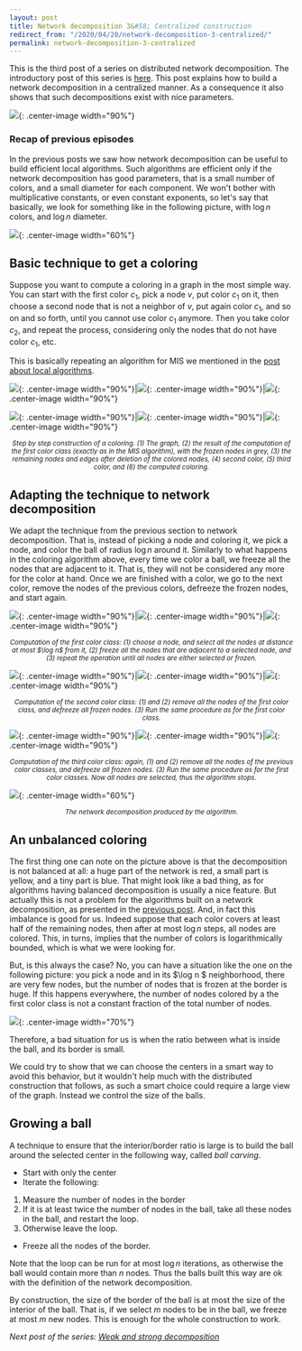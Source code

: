 ```yaml
---
layout: post
title: Network decomposition 3&#58; Centralized construction
redirect_from: "/2020/04/20/network-decomposition-3-centralized/"
permalink: network-decomposition-3-centralized
---
```


This is the third post of a series on distributed network decomposition. 
The introductory post of this series is 
[here](https://discrete-notes.github.io/network-decomposition-0). 
This post explains how to build a network decomposition in a centralized manner.
As a consequence it also shows that such decompositions exist with nice 
parameters. 

![](assets/caravane-4.jpg){: .center-image width="90%"}

### Recap of previous episodes

In the previous posts we saw how network decomposition can be useful to build 
efficient local algorithms. Such algorithms are efficient only if the network 
decomposition has good parameters, that is a small number of colors, and a small
diameter for each component. 
We won't bother with multiplicative constants, or even constant exponents, 
so let's say that basically, we look for something like in the following picture, 
with $\log n$ colors, and $\log n$ diameter. 

![](assets/network-decomposition-log.png){: .center-image width="60%"}


## Basic technique to get a coloring

Suppose you want to compute a coloring in a graph in the most simple way. 
You can start with the first color $c_1$, pick a node $v$, put color $c_1$ on it, 
then choose a second node that is not a neighbor of $v$, put again color $c_1$, 
and so on and so forth,
until you cannot use color $c_1$ anymore. Then you take color $c_2$, and repeat 
the process, considering only the nodes that do not have color $c_1$, etc. 

This is basically repeating an algorithm for MIS we mentioned in the 
[post about local algorithms](https://discrete-notes.github.io/network-decomposition-1-local-algorithms).  

![](assets/coloring-0.png){: .center-image width="90%"}|![](assets/coloring-1.png){: .center-image width="90%"}|![](assets/coloring-2.png){: .center-image width="90%"}

![](assets/coloring-3.png){: .center-image width="90%"}|![](assets/coloring-4.png){: .center-image width="90%"}|![](assets/coloring-5.png){: .center-image width="90%"}

<p align="center"><small><i>
Step by step construction of a coloring. (1) The graph, (2) the result of the 
computation of the first color class (exactly as in the MIS algorithm), with the 
frozen nodes in grey, (3) the remaining nodes and edges after deletion of the 
colored nodes, (4) second color, (5) third color, and (6) the computed coloring.
</i></small></p>

## Adapting the technique to network decomposition

We adapt the technique from the previous section to network decomposition. 
That is, instead of picking a 
node and coloring it, we pick a node, and color the ball of radius $\log n$ 
around it. Similarly to what happens in the coloring algorithm above, 
every time we color a ball, we freeze all the nodes that are adjacent to it. 
That is, they will not be considered any more for the color at hand. Once we are 
finished with a color, we go to the next color, remove the nodes of the previous 
colors, defreeze the frozen nodes, and start again. 

![](assets/coloring-log-1.png){: .center-image width="90%"}|![](assets/coloring-log-2.png){: .center-image width="90%"}|![](assets/coloring-log-3.png){: .center-image width="90%"}

<p align="center"><small><i>
Computation of the first color class: (1) choose a node, and select all the 
nodes at distance at most $\log n$ from it, (2) freeze all the nodes that are 
adjacent to a selected node, and (3) repeat the operation until all nodes are
either selected or frozen.
</i></small></p>

![](assets/coloring-log-4.png){: .center-image width="90%"}|![](assets/coloring-log-5.png){: .center-image width="90%"}|![](assets/coloring-log-6.png){: .center-image width="90%"}

<p align="center"><small><i>
Computation of the second color class: (1) and (2) remove all the 
nodes of the first color class, and defreeze all frozen nodes. (3) Run the same 
procedure as for the first color class. 
</i></small></p>

![](assets/coloring-log-7.png){: .center-image width="90%"}|![](assets/coloring-log-8.png){: .center-image width="90%"}|![](assets/coloring-log-9.png){: .center-image width="90%"}

<p align="center"><small><i>
Computation of the third color class: again, (1) and (2) remove all the 
nodes of the previous color classes, and defreeze all frozen nodes. (3) Run the 
same procedure as for the first color classes. Now all nodes are selected, thus 
the algorithm stops.
</i></small></p>

![](assets/coloring-log-10.png){: .center-image width="60%"}
<p align="center"><small><i>
The network decomposition produced by the algorithm.
</i></small></p>

## An unbalanced coloring

The first thing one can note on the picture above is that the decomposition is 
not balanced at all: a huge part of the network is red, a small part is yellow, 
and a tiny part is blue. That might look like a bad thing, as for algorithms 
having balanced decomposition is usually a nice feature. But actually this is not a 
problem for the algorithms built on a network decomposition, as presented in 
the [previous post](https://discrete-notes.github.io/network-decomposition-2-impact). 
And, in fact this imbalance is good for us. Indeed suppose that each color 
covers at least half of the remaining nodes, then after at most $\log n$ steps, 
all nodes are colored. This, in turns, implies that the number of colors is 
logarithmically bounded, which is what we were looking for. 

But, is this always the case? No, you can have a situation like the one on the 
following picture: you pick a node and in its $\log n $ neighborhood, there are 
very few nodes, but the number of nodes that is frozen at the border is huge. 
If this happens everywhere, the number of nodes colored by a the first color 
class is not a constant fraction of the total number of nodes. 

![](assets/blow-up.png){: .center-image width="70%"}

Therefore, a bad situation for us is when the ratio between what is inside 
the ball, and its border is small.

We could try to show that we can choose the centers in a smart way to avoid this 
behavior, but it wouldn't help much with the distributed construction that 
follows, as such a smart choice could require a large view of the graph.
Instead we control the size of the balls.

## Growing a ball

A technique to ensure that the interior/border ratio is large is to build the 
ball around the selected center in the following way, called *ball carving*.

* Start with only the center
* Iterate the following:

1. Measure the number of nodes in the border
2. If it is at least twice the number of nodes in the ball, take all these nodes 
in the ball, and restart the loop. 
3. Otherwise leave the loop.

* Freeze all the nodes of the border. 

Note that the loop can be run for at most $\log n$ iterations, as otherwise 
the ball would contain more than $n$ nodes. Thus the balls built this way are ok
with the definition of the network decomposition.

By construction, the size of the border of the ball is at most the size of the
interior of the ball. That is, if we select $m$ nodes to be in the ball, we 
freeze at most $m$ new nodes. This is enough for the whole construction to work.

*Next post of the series: [Weak and strong decomposition](https://discrete-notes.github.io/network-decomposition-4-weak-strong)*
